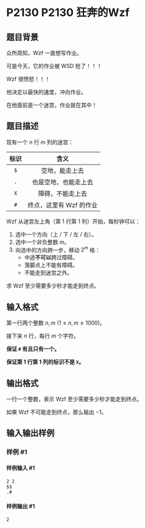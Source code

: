 # P2130 P2130 狂奔的Wzf

## 题目背景

众所周知，Wzf 一直想写作业。

可是今天，它的作业被 WSD 抢了！！！

Wzf 很愤怒！！！

他决定以最快的速度，冲向作业。

在他面前是一个迷宫，作业就在其中！

## 题目描述

现有一个 $n$ 行 $m$ 列的迷宫：

|标识|含义|
|:-:|:-:|
|`$`|空地，能走上去|
|`.`|也是空地，也能走上去|
|`X`|障碍，不能走上去|
|`#`|终点，这里有 Wzf 的作业|

Wzf 从迷宫左上角（第 $1$ 行第 $1$ 列）开始，每秒钟可以：

1. 选中一个方向（上 / 下 / 左 / 右）。
2. 选中一个非负整数 $m$。
3. 向选中的方向跨一步，移动 $2^m$ 格：
   - 中途**不可以**跨过障碍。
   - 落脚点上不能有障碍。
   - 不能走到迷宫之外。

求 Wzf 至少需要多少秒才能走到终点。

## 输入格式

第一行两个整数 $n,m\ (1 \le n,m \le 1000)$。

接下来 $n$ 行，每行 $m$ 个字符。

**保证 `#` 有且只有一个。**

**保证第 $\bm 1$ 行第 $\bm 1$ 列的标识不是 `X`。**

## 输出格式

一行一个整数，表示 Wzf 至少需要多少秒才能走到终点。

如果 Wzf 不可能走到终点，那么输出 $-1$。

## 输入输出样例

### 样例 #1

#### 样例输入 #1

```
2 2
$$
.#
```

#### 样例输出 #1

```
2
```
